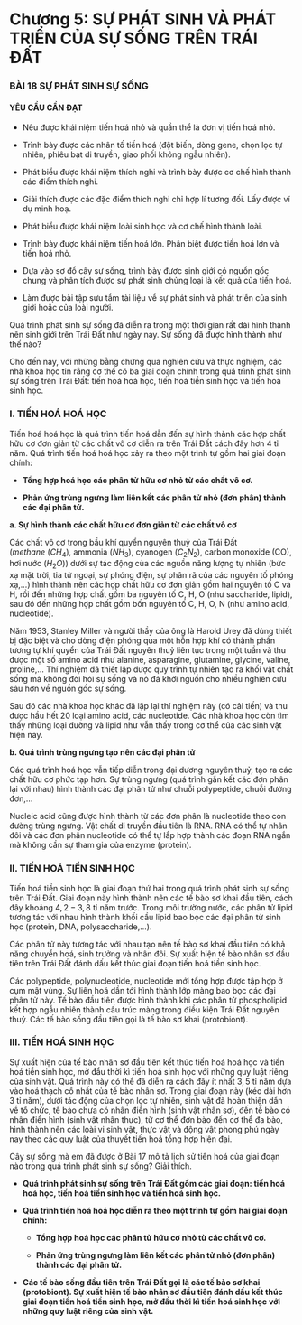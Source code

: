 # Chương 5: SỰ PHÁT SINH VÀ PHÁT TRIỂN CỦA SỰ SỐNG TRÊN TRÁI ĐẤT

### BÀI 18 SỰ PHÁT SINH SỰ SỐNG

#### YÊU CẦU CẦN ĐẠT

*   Nêu được khái niệm tiến hoá nhỏ và quần thể là đơn vị tiến hoá nhỏ.

*   Trình bày được các nhân tố tiến hoá (đột biến, dòng gene, chọn lọc tự nhiên, phiêu bạt di truyền, giao phối không ngẫu nhiên).

*   Phát biểu được khái niệm thích nghi và trình bày được cơ chế hình thành các điểm thích nghi.

*   Giải thích được các đặc điểm thích nghi chỉ hợp lí tương đối. Lấy được ví dụ minh hoạ.

*   Phát biểu được khái niệm loài sinh học và cơ chế hình thành loài.

*   Trình bày được khái niệm tiến hoá lớn. Phân biệt được tiến hoá lớn và tiến hoá nhỏ.

*   Dựa vào sơ đồ cây sự sống, trình bày được sinh giới có nguồn gốc chung và phân tích được sự phát sinh chủng loại là kết quả của tiến hoá.

*   Làm được bài tập sưu tầm tài liệu về sự phát sinh và phát triển của sinh giới hoặc của loài người.

Quá trình phát sinh sự sống đã diễn ra trong một thời gian rất dài hình thành nên sinh giới trên Trái Đất như ngày nay. Sự sống đã được hình thành như thế nào?

Cho đến nay, với những bằng chứng qua nghiên cứu và thực nghiệm, các nhà khoa học tin rằng cơ thể có ba giai đoạn chính trong quá trình phát sinh sự sống trên Trái Đất: tiến hoá hoá học, tiến hoá tiền sinh học và tiến hoá sinh học.

### I. TIẾN HOÁ HOÁ HỌC

Tiến hoá hoá học là quá trình tiến hoá dẫn đến sự hình thành các hợp chất hữu cơ đơn giản từ các chất vô cơ diễn ra trên Trái Đất cách đây hơn 4 tỉ năm. Quá trình tiến hoá hoá học xảy ra theo một trình tự gồm hai giai đoạn chính:

*   **Tổng hợp hoá học các phân tử hữu cơ nhỏ từ các chất vô cơ.**

*   **Phản ứng trùng ngưng làm liên kết các phân tử nhỏ (đơn phân) thành các đại phân tử.**

**a. Sự hình thành các chất hữu cơ đơn giản từ các chất vô cơ**

Các chất vô cơ trong bầu khí quyển nguyên thuỷ của Trái Đất ($methane\ (CH_4)$, ammonia ($NH_3$), cyanogen ($C_2N_2$), carbon monoxide (CO), hơi nước ($H_2O$)) dưới sự tác động của các nguồn năng lượng tự nhiên (bức xạ mặt trời, tia tử ngoại, sự phóng điện, sự phân rã của các nguyên tố phóng xạ,...) hình thành nên các hợp chất hữu cơ đơn giản gồm hai nguyên tố C và H, rồi đến những hợp chất gồm ba nguyên tố C, H, O (như saccharide, lipid), sau đó đến những hợp chất gồm bốn nguyên tố C, H, O, N (như amino acid, nucleotide).

Năm 1953, Stanley Miller và người thầy của ông là Harold Urey đã dùng thiết bị đặc biệt và cho dòng điện phóng qua một hỗn hợp khí có thành phần tương tự khí quyển của Trái Đất nguyên thuỷ liên tục trong một tuần và thu được một số amino acid như alanine, asparagine, glutamine, glycine, valine, proline,... Thí nghiệm đã thiết lập được quy trình tự nhiên tạo ra khối vật chất sống mà không đòi hỏi sự sống và nó đã khởi nguồn cho nhiều nghiên cứu sâu hơn về nguồn gốc sự sống.

Sau đó các nhà khoa học khác đã lặp lại thí nghiệm này (có cải tiến) và thu được hầu hết 20 loại amino acid, các nucleotide. Các nhà khoa học còn tìm thấy những loại đường và lipid như vẫn thấy trong cơ thể của các sinh vật hiện nay.

**b. Quá trình trùng ngưng tạo nên các đại phân tử**

Các quá trình hoá học vẫn tiếp diễn trong đại dương nguyên thuỷ, tạo ra các chất hữu cơ phức tạp hơn. Sự trùng ngưng (quá trình gắn kết các đơn phân lại với nhau) hình thành các đại phân tử như chuỗi polypeptide, chuỗi đường đơn,...

Nucleic acid cũng được hình thành từ các đơn phân là nucleotide theo con đường trùng ngưng. Vật chất di truyền đầu tiên là RNA. RNA có thể tự nhân đôi và các đơn phân nucleotide có thể tự lắp hợp thành các đoạn RNA ngắn mà không cần sự tham gia của enzyme (protein).

### II. TIẾN HOÁ TIỀN SINH HỌC

Tiến hoá tiền sinh học là giai đoạn thứ hai trong quá trình phát sinh sự sống trên Trái Đất. Giai đoạn này hình thành nên các tế bào sơ khai đầu tiên, cách đây khoảng $4,2-3,8$ tỉ năm trước. Trong môi trường nước, các phân tử lipid tương tác với nhau hình thành khối cầu lipid bao bọc các đại phân tử sinh học (protein, DNA, polysaccharide,...).

Các phân tử này tương tác với nhau tạo nên tế bào sơ khai đầu tiên có khả năng chuyển hoá, sinh trưởng và nhân đôi. Sự xuất hiện tế bào nhân sơ đầu tiên trên Trái Đất đánh dấu kết thúc giai đoạn tiến hoá tiền sinh học.

Các polypeptide, polynucleotide, nucleotide mới tổng hợp được tập hợp ở cụm mật vùng. Sự liên hoá dần tới hình thành lớp màng bao bọc các đại phân tử này. Tế bào đầu tiên được hình thành khi các phân tử phospholipid kết hợp ngẫu nhiên thành cấu trúc màng trong điều kiện Trái Đất nguyên thuỷ. Các tế bào sống đầu tiên gọi là tế bào sơ khai (protobiont).

### III. TIẾN HOÁ SINH HỌC

Sự xuất hiện của tế bào nhân sơ đầu tiên kết thúc tiến hoá hoá học và tiến hoá tiền sinh học, mở đầu thời kì tiến hoá sinh học với những quy luật riêng của sinh vật. Quá trình này có thể đã diễn ra cách đây ít nhất $3,5$ tỉ năm dựa vào hoá thạch cổ nhất của tế bào nhân sơ. Trong giai đoạn này (kéo dài hơn 3 tỉ năm), dưới tác động của chọn lọc tự nhiên, sinh vật đã hoàn thiện dần về tổ chức, tế bào chưa có nhân điển hình (sinh vật nhân sơ), đến tế bào có nhân điển hình (sinh vật nhân thực), từ cơ thể đơn bào đến cơ thể đa bào, hình thành nên các loài vi sinh vật, thực vật và động vật phong phú ngày nay theo các quy luật của thuyết tiến hoá tổng hợp hiện đại.

Cây sự sống mà em đã được ở Bài 17 mô tả lịch sử tiến hoá của giai đoạn nào trong quá trình phát sinh sự sống? Giải thích.

*   **Quá trình phát sinh sự sống trên Trái Đất gồm các giai đoạn: tiến hoá hoá học, tiến hoá tiền sinh học và tiến hoá sinh học.**

*   **Quá trình tiến hoá hoá học diễn ra theo một trình tự gồm hai giai đoạn chính:**

    *   **Tổng hợp hoá học các phân tử hữu cơ nhỏ từ các chất vô cơ.**

    *   **Phản ứng trùng ngưng làm liên kết các phân tử nhỏ (đơn phân) thành các đại phân tử.**

*   **Các tế bào sống đầu tiên trên Trái Đất gọi là các tế bào sơ khai (protobiont). Sự xuất hiện tế bào nhân sơ đầu tiên đánh dấu kết thúc giai đoạn tiến hoá tiền sinh học, mở đầu thời kì tiến hoá sinh học với những quy luật riêng của sinh vật.**
